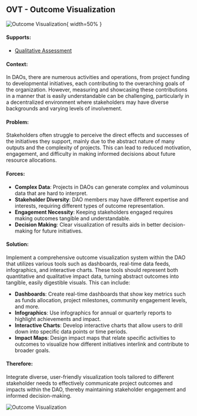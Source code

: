 ## OVT - Outcome Visualization

![Outcome Visualization](output/illustrations/outcome_visualization.png){ width=50% }

#### Supports:

* [Qualitative Assessment](./qualitative_assessment.html)

#### Context:

In DAOs, there are numerous activities and operations, from project funding to developmental initiatives, each contributing to the overarching goals of the organization. However, measuring and showcasing these contributions in a manner that is easily understandable can be challenging, particularly in a decentralized environment where stakeholders may have diverse backgrounds and varying levels of involvement.

#### Problem:

Stakeholders often struggle to perceive the direct effects and successes of the initiatives they support, mainly due to the abstract nature of many outputs and the complexity of projects. This can lead to reduced motivation, engagement, and difficulty in making informed decisions about future resource allocations.

#### Forces:

- **Complex Data**: Projects in DAOs can generate complex and voluminous data that are hard to interpret.
- **Stakeholder Diversity**: DAO members may have different expertise and interests, requiring different types of outcome representation.
- **Engagement Necessity**: Keeping stakeholders engaged requires making outcomes tangible and understandable.
- **Decision Making**: Clear visualization of results aids in better decision-making for future initiatives.

#### Solution:

Implement a comprehensive outcome visualization system within the DAO that utilizes various tools such as dashboards, real-time data feeds, infographics, and interactive charts. These tools should represent both quantitative and qualitative impact data, turning abstract outcomes into tangible, easily digestible visuals. This can include:
  
- **Dashboards**: Create real-time dashboards that show key metrics such as funds allocation, project milestones, community engagement levels, and more.
- **Infographics**: Use infographics for annual or quarterly reports to highlight achievements and impact.
- **Interactive Charts**: Develop interactive charts that allow users to drill down into specific data points or time periods.
- **Impact Maps**: Design impact maps that relate specific activities to outcomes to visualize how different initiatives interlink and contribute to broader goals.

#### Therefore:

Integrate diverse, user-friendly visualization tools tailored to different stakeholder needs to effectively communicate project outcomes and impacts within the DAO, thereby maintaining stakeholder engagement and informed decision-making.

![Outcome Visualization](output/outcome_visualization_specific_graph.png)